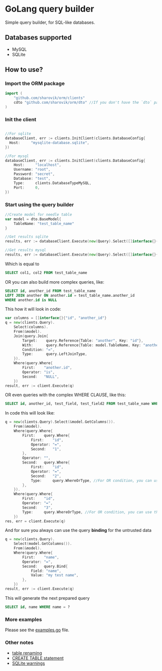 # GoLang query builder
Simple query builder, for SQL-like databases.

## Databases supported
- MySQL
- SQLite

## How to use?
### Import the ORM package
```go
import (
    "github.com/sharovik/orm/clients"
    cdto "github.com/sharovik/orm/dto" //If you don't have the `dto` package name in your project, then you can remove custom `cdto` alias
)

```
### Init the client
```go

//For sqlite
databaseClient, err := clients.InitClient(clients.DatabaseConfig{
  Host:     "mysqlite-database.sqlite",
})

//For mysql
databaseClient, err := clients.InitClient(clients.DatabaseConfig{
    Host:     "localhost",
    Username: "root",
    Password: "secret",
    Database: "test",
    Type:     clients.DatabaseTypeMySQL,
    Port:     0,
})

```
### Start using the query builder
```go
//Create model for needle table
var model = dto.BaseModel{
    TableName: "test_table_name"
}

//Get results sqlite
results, err := databaseClient.Execute(new(Query).Select([]interface{}{"col1", "col2"}).From(&model))

//Get results mysql
results, err := databaseClient.Execute(new(Query).Select([]interface{}{"col1", "col2"}).From(&model))
```
Which is equal to
```sql
SELECT col1, col2 FROM test_table_name
```

OR you can also build more complex queries, like:
```sql
SELECT id, another_id FROM test_table_name 
LEFT JOIN another ON another.id = test_table_name.another_id
WHERE another.id is NULL
```
This how it will look in code:
```go
var columns = []interface{}{"id", "another_id"}
q = new(clients.Query).
    Select(columns).
    From(&model).
    Join(query.Join{
        Target:    query.Reference{Table: "another", Key: "id"},
        With:      query.Reference{Table: model.TableName, Key: "another_id"},
        Condition: "=",
        Type:      query.LeftJoinType,
    }).
    Where(query.Where{
        First:    "another.id",
        Operator: "is",
        Second:   "NULL",
    })
result, err := client.Execute(q)
```

OR even queries with the complex WHERE CLAUSE, like this:
```sql
SELECT id, another_id, test_field, test_field2 FROM test_table_name WHERE (id = 1 OR id = 2) OR id = 3
```
In code this will look like:
```go
q = new(clients.Query).Select(&model.GetColumns()).
    From(&model).
    Where(query.Where{
        First:    query.Where{
            First:    "id",
            Operator: "=",
            Second:   "1",
        },
        Operator: "",
        Second:   query.Where{
            First:    "id",
            Operator: "=",
            Second:   "2",
            Type:     query.WhereOrType, //For OR condition, you can use the Type attribute of Where object
        },
    }).
    Where(query.Where{
        First:    "id",
        Operator: "=",
        Second:   "3",
        Type:     query.WhereOrType, //For OR condition, you can use the Type attribute of Where object
    })
res, err = client.Execute(q)
```

And for sure you always can use the query **binding** for the untrusted data
```go
q = new(clients.Query).
    Select(model.GetColumns()).
    From(&model).
    Where(query.Where{
        First:    "name",
        Operator: "=",
        Second:   query.Bind{
            Field: "name",
            Value: "my test name",
        },
    })
result, err := client.Execute(q)
```
This will generate the next prepared query
```sql
SELECT id, name WHERE name = ?
```
### More examples
Please see the [examples.go](examples.go) file. 

### Other notes
- [table renaming](documentation/rename-table.md)
- [CREATE TABLE statement](documentation/create-tables.md)
- [SQLite warnings](documentation/sqlite-warnings.md)
